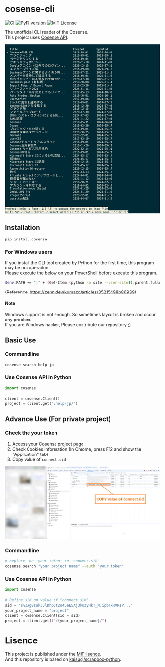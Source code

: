 # cosense-cli
[![CI](https://github.com/admidori/cosense-cli/actions/workflows/ci.yaml/badge.svg)](https://github.com/admidori/cosense-cli/actions/workflows/ci.yaml)
[![PyPI version](https://badge.fury.io/py/cosense.svg)](https://badge.fury.io/py/cosense)
[![MIT License](https://img.shields.io/badge/License-MIT-yellow.svg)](https://github.com/admidori/cosense-cli/blob/main/LICENSE)

The unofficial CLI reader of the Cosense.  
This project uses [Cosense API](https://scrapbox.io/help-jp/API).

![](/docs/gif/gif1.gif)

## Installation
```sh
pip install cosense
```

### For Windows users
If you install the CLI tool created by Python for the first time, this program may be not operation.  
Please execute the below on your PowerShell before execute this program.  
```sh
$env:PATH += ";" + (Get-Item (python -m site --user-site)).parent.fullname + "\Scripts"
```
(Reference: https://zenn.dev/kumazo/articles/35215498b86939)

#### Note
Windows support is not enough. So sometimes layout is broken and occur any problem.  
If you are Windows hacker, Please contribute our repository ;)  

## Basic Use
### Commandline
```sh
cosense search help-jp
```

### Use Cosense API in Python
```python
import cosense

client = cosense.Client()
project = client.get("/help-jp/")
```

## Advance Use (For private project)
### Check the your token
1. Access your Cosense project page
2. Check Cookies information (In Chrome, press F12 and show the "Application" tab)
3. Copy value of `connect.sid`
  
![](/docs/img/img1.png)

### Commandline
```sh
# Replace the "your token" to "connect.sid"
cosense search "your project name" --auth "your token"
```

### Use Cosense API in Python
```python
import cosense

# Define sid on value of "connect.sid"
sid = "s%3Ag8zuk3JlDhp1t2o45eE5Aj3kK3yHkT_N.ipbmkRVRIP..."
your_project_name = "project"
client = cosense.Client(sid = sid)
project = client.get(f"/{your_project_name}/")
```

# Lisence
This project is published under the [MIT lisence](https://github.com/admidori/cosense-cli/blob/main/LICENSE).  
And this repository is based on [kaisugi/scrapbox-python](https://github.com/kaisugi/scrapbox-python).  
